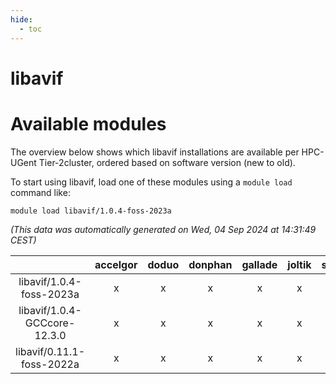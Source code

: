 ```yaml
---
hide:
  - toc
---
```


libavif
=======

# Available modules


The overview below shows which libavif installations are available per HPC-UGent Tier-2cluster, ordered based on software version (new to old).

To start using libavif, load one of these modules using a `module load` command like:

```shell
module load libavif/1.0.4-foss-2023a
```

*(This data was automatically generated on Wed, 04 Sep 2024 at 14:31:49 CEST)*  

| |accelgor|doduo|donphan|gallade|joltik|shinx|skitty|
| :---: | :---: | :---: | :---: | :---: | :---: | :---: | :---: |
|libavif/1.0.4-foss-2023a|x|x|x|x|x|-|x|
|libavif/1.0.4-GCCcore-12.3.0|x|x|x|x|x|x|x|
|libavif/0.11.1-foss-2022a|x|x|x|x|x|-|x|
